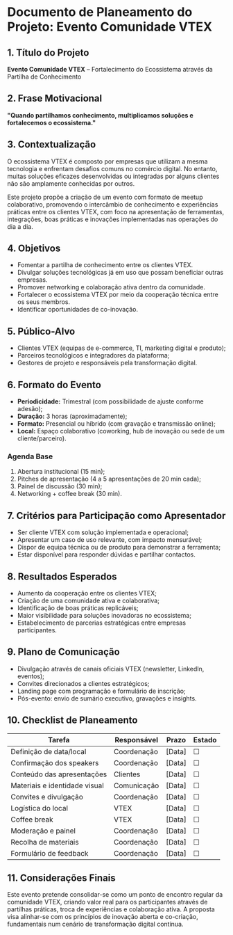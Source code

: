 # Documento de Planeamento do Projeto: Evento Comunidade VTEX

## 1. Título do Projeto
**Evento Comunidade VTEX** – Fortalecimento do Ecossistema através da Partilha de Conhecimento

## 2. Frase Motivacional
**"Quando partilhamos conhecimento, multiplicamos soluções e fortalecemos o ecossistema."**

## 3. Contextualização
O ecossistema VTEX é composto por empresas que utilizam a mesma tecnologia e enfrentam desafios comuns no comércio digital. No entanto, muitas soluções eficazes desenvolvidas ou integradas por alguns clientes não são amplamente conhecidas por outros.

Este projeto propõe a criação de um evento com formato de meetup colaborativo, promovendo o intercâmbio de conhecimento e experiências práticas entre os clientes VTEX, com foco na apresentação de ferramentas, integrações, boas práticas e inovações implementadas nas operações do dia a dia.

## 4. Objetivos
- Fomentar a partilha de conhecimento entre os clientes VTEX.
- Divulgar soluções tecnológicas já em uso que possam beneficiar outras empresas.
- Promover networking e colaboração ativa dentro da comunidade.
- Fortalecer o ecossistema VTEX por meio da cooperação técnica entre os seus membros.
- Identificar oportunidades de co-inovação.

## 5. Público-Alvo
- Clientes VTEX (equipas de e-commerce, TI, marketing digital e produto);
- Parceiros tecnológicos e integradores da plataforma;
- Gestores de projeto e responsáveis pela transformação digital.

## 6. Formato do Evento
- **Periodicidade:** Trimestral (com possibilidade de ajuste conforme adesão);
- **Duração:** 3 horas (aproximadamente);
- **Formato:** Presencial ou híbrido (com gravação e transmissão online);
- **Local:** Espaço colaborativo (coworking, hub de inovação ou sede de um cliente/parceiro).

### Agenda Base
1. Abertura institucional (15 min);
2. Pitches de apresentação (4 a 5 apresentações de 20 min cada);
3. Painel de discussão (30 min);
4. Networking + coffee break (30 min).

## 7. Critérios para Participação como Apresentador
- Ser cliente VTEX com solução implementada e operacional;
- Apresentar um caso de uso relevante, com impacto mensurável;
- Dispor de equipa técnica ou de produto para demonstrar a ferramenta;
- Estar disponível para responder dúvidas e partilhar contactos.

## 8. Resultados Esperados
- Aumento da cooperação entre os clientes VTEX;
- Criação de uma comunidade ativa e colaborativa;
- Identificação de boas práticas replicáveis;
- Maior visibilidade para soluções inovadoras no ecossistema;
- Estabelecimento de parcerias estratégicas entre empresas participantes.

## 9. Plano de Comunicação
- Divulgação através de canais oficiais VTEX (newsletter, LinkedIn, eventos);
- Convites direcionados a clientes estratégicos;
- Landing page com programação e formulário de inscrição;
- Pós-evento: envio de sumário executivo, gravações e insights.

## 10. Checklist de Planeamento

| Tarefa | Responsável | Prazo | Estado |
|--------|-------------|--------|--------|
| Definição de data/local | Coordenação | [Data] | ☐ |
| Confirmação dos speakers | Coordenação | [Data] | ☐ |
| Conteúdo das apresentações | Clientes | [Data] | ☐ |
| Materiais e identidade visual | Comunicação | [Data] | ☐ |
| Convites e divulgação | Coordenação | [Data] | ☐ |
| Logística do local | VTEX | [Data] | ☐ |
| Coffee break | VTEX | [Data] | ☐ |
| Moderação e painel | Coordenação | [Data] | ☐ |
| Recolha de materiais | Coordenação | [Data] | ☐ |
| Formulário de feedback | Coordenação | [Data] | ☐ |

## 11. Considerações Finais
Este evento pretende consolidar-se como um ponto de encontro regular da comunidade VTEX, criando valor real para os participantes através de partilhas práticas, troca de experiências e colaboração ativa. A proposta visa alinhar-se com os princípios de inovação aberta e co-criação, fundamentais num cenário de transformação digital contínua.
